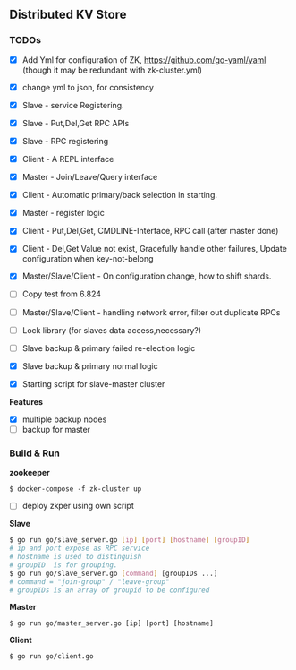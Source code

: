 ##  Distributed KV Store

### TODOs

- [x] Add Yml for configuration of ZK, https://github.com/go-yaml/yaml (though it may be redundant with zk-cluster.yml)
- [x] change yml to json, for consistency
- [x] Slave - service Registering.
- [x] Slave - Put,Del,Get RPC APIs
- [X] Slave - RPC registering
- [x] Client - A REPL interface
- [x] Master - Join/Leave/Query interface
- [x] Client - Automatic primary/back selection in starting.
- [x] Master - register logic
- [x] Client - Put,Del,Get, CMDLINE-Interface, RPC call (after master done)
- [x] Client - Del,Get Value not exist, Gracefully handle other failures, Update configuration when key-not-belong 
- [x] Master/Slave/Client - On configuration change, how to shift shards.
- [ ] Copy test from 6.824
- [ ] Master/Slave/Client - handling network error, filter out duplicate RPCs
- [ ] Lock library (for slaves data access,necessary?)
- [ ] Slave backup & primary failed re-election logic
- [x] Slave backup & primary normal logic
- [x] Starting script for slave-master cluster 


**Features**
- [x] multiple backup nodes
- [ ] backup for master

### Build & Run

**zookeeper** 

```shell
$ docker-compose -f zk-cluster up
```

- [ ] deploy zkper using own script

**Slave**

```bash
$ go run go/slave_server.go [ip] [port] [hostname] [groupID] 
# ip and port expose as RPC service
# hostname is used to distinguish
# groupID  is for grouping.
$ go run go/slave_server.go [command] [groupIDs ...]
# command = "join-group" / "leave-group"
# groupIDs is an array of groupid to be configured
```

**Master**

```
$ go run go/master_server.go [ip] [port] [hostname]
```

**Client** 

```
$ go run go/client.go
```

